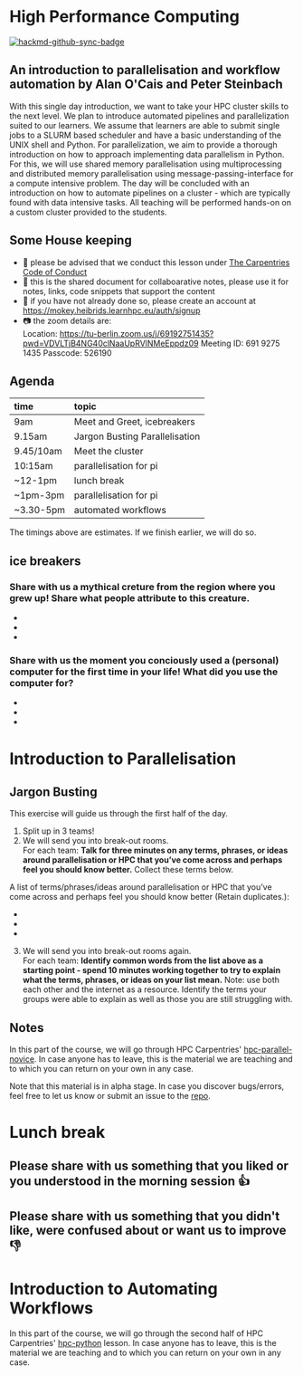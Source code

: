 # High Performance Computing 

[![hackmd-github-sync-badge](https://hackmd.io/SzLd0RM_T06bCwP4XsdW1g/badge)](https://hackmd.io/SzLd0RM_T06bCwP4XsdW1g)

## An introduction to parallelisation and workflow automation by Alan O'Cais and Peter Steinbach

With this single day introduction, we want to take your HPC cluster skills to the next level. We plan to introduce automated pipelines and parallelization suited to our learners. We assume that learners are able to submit single jobs to a SLURM based scheduler and have a basic understanding of the UNIX shell and Python. For parallelization, we aim to provide a thorough introduction on how to approach implementing data parallelism in Python. For this, we will use shared memory parallelisation using multiprocessing and distributed memory parallelisation using message-passing-interface for a compute intensive problem. The day will be concluded with an introduction on how to automate pipelines on a cluster - which are typically found with data intensive tasks. All teaching will be performed hands-on on a custom cluster provided to the students.

## Some House keeping

- :handshake: please be advised that we conduct this lesson under [The Carpentries Code of Conduct](https://docs.carpentries.org/topic_folders/policies/code-of-conduct.html)
- :pencil: this is the shared document for collaboarative notes, please use it for notes, links, code snippets that support the content
- :key: if you have not already done so, please create an account at https://mokey.heibrids.learnhpc.eu/auth/signup
- :camera: the zoom details are:   
Location: https://tu-berlin.zoom.us/j/69192751435?pwd=VDVLTjB4NG40clNaaUpRVlNMeEppdz09
Meeting ID: 691 9275 1435
Passcode: 526190

## Agenda

| time      | topic                          |
|:--------- |:------------------------------ |
| 9am       | Meet and Greet, icebreakers    |
| 9.15am    | Jargon Busting Parallelisation |
| 9.45/10am | Meet the cluster               |
| 10:15am   | parallelisation for pi         |
| ~12-1pm   | lunch break                    |
| ~1pm-3pm  | parallelisation for pi         |
| ~3.30-5pm | automated workflows            |

The timings above are estimates. If we finish earlier, we will do so. 

## ice breakers

### Share with us a mythical creture from the region where you grew up! Share what people attribute to this creature.

-
-
-

### Share with us the moment you conciously used a (personal) computer for the first time in your life! What did you use the computer for?

-
-
-

# Introduction to Parallelisation

## Jargon Busting

This exercise will guide us through the first half of the day. 

1. Split up in 3 teams! 
2. We will send you into break-out rooms.  
For each team: **Talk for three minutes on any terms, phrases, or ideas around parallelisation or HPC that you’ve come across and perhaps feel you should know better.** Collect these terms below.

A list of terms/phrases/ideas around parallelisation or HPC that you’ve come across and perhaps feel you should know better (Retain duplicates.):

-
-
-

3. We will send you into break-out rooms again.  
For each team: **Identify common words from the list above as a starting point - spend 10 minutes working together to try to explain what the terms, phrases, or ideas on your list mean.** Note: use both each other and the internet as a resource. Identify the terms your groups were able to explain as well as those you are still struggling with.

## Notes

In this part of the course, we will go through HPC Carpentries' [hpc-parallel-novice](http://www.hpc-carpentry.org/hpc-parallel-novice/). In case anyone has to leave, this is the material we are teaching and to which you can return on your own in any case.

Note that this material is in alpha stage. In case you discover bugs/errors, feel free to let us know or submit an issue to the [repo](https://github.com/hpc-carpentry/hpc-parallel-novice/issues?q=is%3Aissue+is%3Aopen+sort%3Aupdated-desc). 








# Lunch break

## Please share with us something that you liked or you understood in the morning session :+1: 


## Please share with us something that you didn't like, were confused about or want us to improve :-1: 


# Introduction to Automating Workflows

In this part of the course, we will go through the second half of HPC Carpentries' [hpc-python](http://www.hpc-carpentry.org/hpc-python/07-snakemake-intro/index.html) lesson. In case anyone has to leave, this is the material we are teaching and to which you can return on your own in any case.
